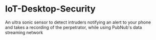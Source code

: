 # IoT-Desktop-Security
An ultra sonic sensor to detect intruders notifying an alert to your phone and takes a recording of the perpetrator, while using PubNub's data streaming network
